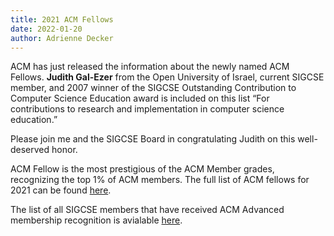 ```yaml
---
title: 2021 ACM Fellows
date: 2022-01-20
author: Adrienne Decker
---
```


ACM has just released the information about the newly named ACM Fellows. **Judith Gal-Ezer** from the Open University of Israel, current SIGCSE member, and 2007 winner of the SIGCSE Outstanding Contribution to Computer Science Education award is included on this list “For contributions to research and implementation in computer science education.”

Please join me and the SIGCSE Board in congratulating Judith on this well-deserved honor.

ACM Fellow is the most prestigious of the ACM Member grades, recognizing the top 1% of ACM members. The full list of ACM fellows for 2021 can be found [here](https://www.acm.org/media-center/2022/january/fellows-2021).

The list of all SIGCSE members that have received ACM Advanced membership recognition is avialable [here]({{"/membership/grades.html"|absolute_url}}).